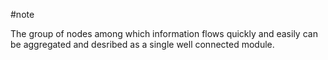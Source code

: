 #note 

The group of nodes among which information flows quickly and easily can be aggregated and desribed as a single well connected module.